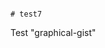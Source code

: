                                                                                                                                                           # test7
Test "graphical-gist"